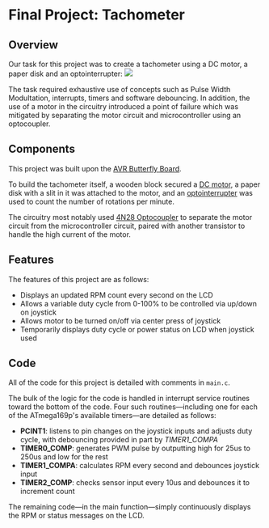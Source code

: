 # Final Project: Tachometer
## Overview
Our task for this project was to create a tachometer using a DC motor, a paper disk and an optointerrupter:
![](Images/Tachometer.png)

The task required exhaustive use of concepts such as Pulse Width Modultation, interrupts, timers and software debouncing. In addition, the use of a motor in the circuitry introduced a point of failure which was mitigated by separating the motor circuit and microcontroller using an optocoupler.

## Components
This project was built upon the [AVR Butterfly Board](http://www.microchip.com/webdoc/avrbutterfly/avrbutterfly.wb_AVRBFLY_Introduction.Introduction.html).

To build the tachometer itself, a wooden block secured a [DC motor](https://www.adafruit.com/product/711), a paper disk with a slit in it was attached to the motor, and an [optointerrupter](https://www.mouser.com/ProductDetail/Vishay/TCST2103/?qs=%2Fjqivxn91cc%252bOKE9BUKCsA%3D%3D&gclid=Cj0KCQiAzMDTBRDDARIsABX4AWyTWKAfty3jF5NNuhgEldwwhqwAbbydyYwv_5q-ltlf4lAUfnBXak8aAvTJEALw_wcB) was used to count the number of rotations per minute.

The circuitry most notably used [4N28 Optocoupler](https://www.vishay.com/docs/83725/4n25.pdf) to separate the motor circuit from the microcontroller circuit, paired with another transistor to handle the high current of the motor.

## Features
The features of this project are as follows:
* Displays an updated RPM count every second on the LCD
* Allows a variable duty cycle from 0-100% to be controlled via up/down on joystick
* Allows motor to be turned on/off via center press of joystick
* Temporarily displays duty cycle or power status on LCD when joystick used

## Code
All of the code for this project is detailed with comments in `main.c`.

The bulk of the logic for the code is handled in interrupt service routines toward the bottom of the code. Four such routines—including one for each of the ATmega169p's available timers—are detailed as follows:
* **PCINT1**: listens to pin changes on the joystick inputs and adjusts duty cycle, with debouncing provided in part by *TIMER1_COMPA*
* **TIMER0_COMP**: generates PWM pulse by outputting high for 25us to 250us and low for the rest
* **TIMER1_COMPA**: calculates RPM every second and debounces joystick input
* **TIMER2_COMP**: checks sensor input every 10us and debounces it to increment count

The remaining code—in the main function—simply continuously displays the RPM or status messages on the LCD.


